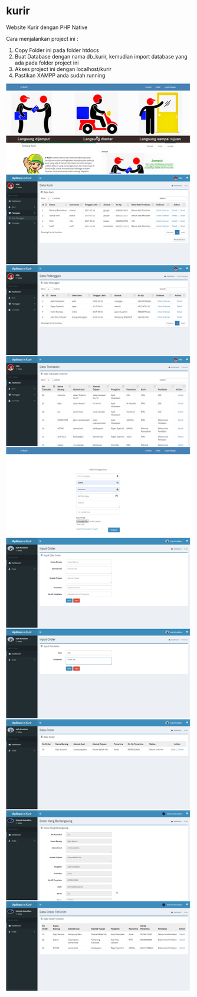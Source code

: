 # kurir
Website Kurir dengan PHP Native

Cara menjalankan project ini :
1. Copy Folder ini pada folder htdocs
2. Buat Database dengan nama db_kurir, kemudian import database yang ada pada folder project ini
3. Akses project ini dengan localhost/kurir
4. Pastikan XAMPP anda sudah running

![01 Halaman Home](https://github.com/RifkiCS29/kurir/blob/master/images/screenshots/home.png)
![02 Halaman Admin: Data Kurir](https://github.com/RifkiCS29/kurir/blob/master/images/screenshots/dataKurir.png)
![03 Halaman Admin: Data Pelanggan](https://github.com/RifkiCS29/kurir/blob/master/images/screenshots/dataPelanggan.png)
![04 Halaman Admin: Data Transaksi](https://github.com/RifkiCS29/kurir/blob/master/images/screenshots/dataTransaksi.png)
![05 Halaman Daftar Pelanggan](https://github.com/RifkiCS29/kurir/blob/master/images/screenshots/daftarPelanggan.png)
![06 Halaman Pelanggan: Input Order](https://github.com/RifkiCS29/kurir/blob/master/images/screenshots/inputOrder.png)
![07 Halaman Pelanggan: Penilaian Kurir](https://github.com/RifkiCS29/kurir/blob/master/images/screenshots/penilaianKurir.png)
![08 Halaman Pelanggan: Data Order Pelanggan](https://github.com/RifkiCS29/kurir/blob/master/images/screenshots/dataOrderPelanggan.png)
![09 Halaman Kurir: Ambil Order](https://github.com/RifkiCS29/kurir/blob/master/images/screenshots/ambilOrder.png)
![10 Halaman Kurir: Order Terkirim](https://github.com/RifkiCS29/kurir/blob/master/images/screenshots/orderTerkirim.png)
